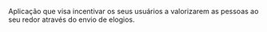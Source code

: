 Aplicação que visa incentivar os seus usuários a valorizarem as pessoas ao seu redor através do envio de elogios.
